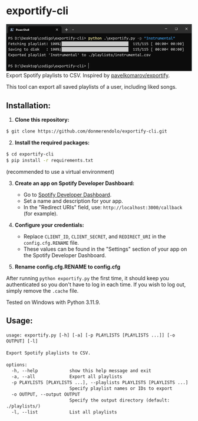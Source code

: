 # exportify-cli
![](exportify.png?raw=true "exportify-cli") \
Export Spotify playlists to CSV. Inspired by [pavelkomarov/exportify](https://github.com/pavelkomarov/exportify).

This tool can export all saved playlists of a user, including liked songs.

## Installation:
1. **Clone this repository:**
```bash
$ git clone https://github.com/donmerendolo/exportify-cli.git
```

2. **Install the required packages:**
```bash
$ cd exportify-cli
$ pip install -r requirements.txt
```
(recommended to use a virtual environment)
  
3. **Create an app on Spotify Developer Dashboard:**
   - Go to [Spotify Developer Dashboard](https://developer.spotify.com/dashboard).
   - Set a name and description for your app.
   - In the "Redirect URIs" field, use: `http://localhost:3000/callback` (for example).

4. **Configure your credentials:**
   - Replace `CLIENT_ID`, `CLIENT_SECRET`, and `REDIRECT_URI` in the `config.cfg.RENAME` file.
   - These values can be found in the "Settings" section of your app on the Spotify Developer Dashboard.

6. **Rename config.cfg.RENAME to config.cfg**

After running `python exportify.py` the first time, it should keep you authenticated so you don't have to log in each time. If you wish to log out, simply remove the `.cache` file.

Tested on Windows with Python 3.11.9.

## Usage:
```
usage: exportify.py [-h] [-a] [-p PLAYLISTS [PLAYLISTS ...]] [-o OUTPUT] [-l]

Export Spotify playlists to CSV.

options:
  -h, --help            show this help message and exit
  -a, --all             Export all playlists
  -p PLAYLISTS [PLAYLISTS ...], --playlists PLAYLISTS [PLAYLISTS ...]
                        Specify playlist names or IDs to export
  -o OUTPUT, --output OUTPUT
                        Specify the output directory (default: ./playlists/)
  -l, --list            List all playlists
```
